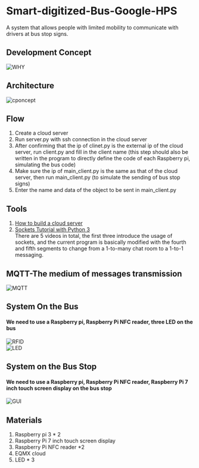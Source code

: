 # Smart-digitized-Bus-Google-HPS
A system that allows people with limited mobility to communicate with drivers at bus stop signs.
## Development Concept
![WHY](https://github.com/hsieh672/Smart-digitized-Bus-Google-HPS/blob/main/imag/WHY.png)
## Architecture
![cponcept](https://github.com/hsieh672/Smart-digitized-Bus-Google-HPS/blob/main/imag/concept.png)  
## Flow
1. Create a cloud server  
2. Run server.py with ssh connection in the cloud server  
3. After confirming that the ip of clinet.py is the external ip of the cloud server, run client.py and fill in the client name (this step should also be written in the program to directly define the code of each Raspberry pi, simulating the bus code)  
4. Make sure the ip of main_client.py is the same as that of the cloud server, then run main_client.py (to simulate the sending of bus stop signs)  
5. Enter the name and data of the object to be sent in main_client.py  
## Tools
1. [How to build a cloud server](https://www.youtube.com/watch?v=5OL7fu2R4M8&ab_channel=JayMartMedia)  
2. [Sockets Tutorial with Python 3](https://pythonprogramming.net/sockets-tutorial-python-3/)  
There are 5 videos in total, the first three introduce the usage of sockets, and the current program is basically modified with the fourth and fifth segments to change from a 1-to-many chat room to a 1-to-1 messaging.
## MQTT-The medium of messages transmission
![MQTT](https://github.com/hsieh672/Smart-digitized-Bus-Google-HPS/blob/main/imag/MQTT.png)  
## System On the Bus
#### We need to use a Raspberry pi, Raspberry Pi NFC reader, three LED on the bus  
![RFID](https://github.com/hsieh672/Smart-digitized-Bus-Google-HPS/blob/main/imag/RFID.png)  
![LED](https://github.com/hsieh672/Smart-digitized-Bus-Google-HPS/blob/main/imag/LED.png)  
## System on the Bus Stop
#### We need to use a Raspberry pi, Raspberry Pi NFC reader, Raspberry Pi 7 inch touch screen display on the bus stop  
![GUI](https://github.com/hsieh672/Smart-digitized-Bus-Google-HPS/blob/main/imag/GUI.png)
## Materials
1. Raspberry pi 3 * 2  
2. Raspberry Pi 7 inch touch screen display  
3. Raspberry Pi NFC reader *2  
4. EQMX cloud  
5. LED * 3  
